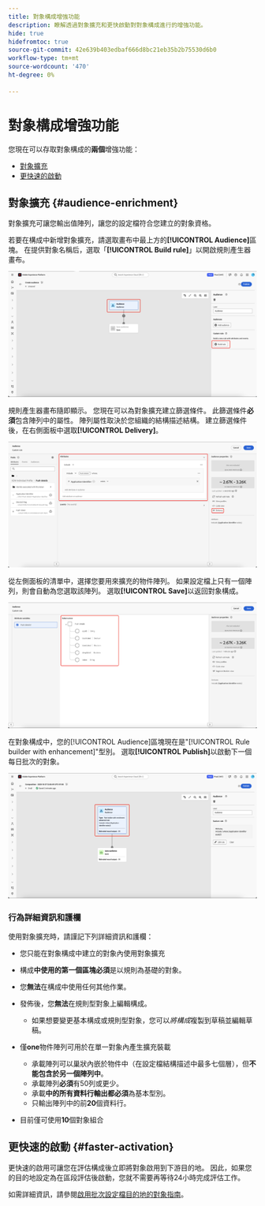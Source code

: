 ```yaml
---
title: 對象構成增強功能
description: 瞭解透過對象擴充和更快啟動對對象構成進行的增強功能。
hide: true
hidefromtoc: true
source-git-commit: 42e639b403edbaf666d8bc21eb35b2b75530d6b0
workflow-type: tm+mt
source-wordcount: '470'
ht-degree: 0%

---
```



# 對象構成增強功能

您現在可以存取對象構成的&#x200B;**兩個**&#x200B;增強功能：

- [對象擴充](#audience-enrichment)
- [更快速的啟動](#faster-activation)

## 對象擴充 {#audience-enrichment}

對象擴充可讓您輸出值陣列，讓您的設定檔符合您建立的對象資格。

若要在構成中新增對象擴充，請選取畫布中最上方的&#x200B;**[!UICONTROL Audience]**&#x200B;區塊。 在提供對象名稱后，選取「**[!UICONTROL Build rule]**」以開啟規則產生器畫布。

![已醒目提示「對象」區塊以及「建置規則」按鈕。](/help/segmentation/images/ui/composition-enhancements/select-build-rule.png)

規則產生器畫布隨即顯示。 您現在可以為對象擴充建立篩選條件。 此篩選條件&#x200B;**必須**&#x200B;包含陣列中的屬性。 陣列屬性取決於您組織的結構描述結構。 建立篩選條件後，在右側面板中選取&#x200B;**[!UICONTROL Delivery]**。

![規則產生器畫布顯示可以擴充對象的範例。 傳遞按鈕也會反白顯示。](/help/segmentation/images/ui/composition-enhancements/view-delivery.png)

從左側面板的清單中，選擇您要用來擴充的物件陣列。 如果設定檔上只有一個陣列，則會自動為您選取該陣列。 選取&#x200B;**[!UICONTROL Save]**&#x200B;以返回對象構成。

<!-- , as well as the fields you want to be used in the enrichment. -->

![顯示擴充樹狀結構的結構樹狀結構。](/help/segmentation/images/ui/composition-enhancements/view-schema-tree.png)

在對象構成中，您的[!UICONTROL Audience]區塊現在是&quot;[!UICONTROL Rule builder with enhancement]&quot;型別。 選取&#x200B;**[!UICONTROL Publish]**&#x200B;以啟動下一個每日批次的對象。

![已強調顯示「對象」區塊，顯示已新增擴充的對象。](/help/segmentation/images/ui/composition-enhancements/rule-builder-with-enrichment.png)

### 行為詳細資訊和護欄

使用對象擴充時，請謹記下列詳細資訊和護欄：

- 您只能在對象構成中建立的對象內使用對象擴充
- 構成&#x200B;**中使用的第一個區塊必須**&#x200B;是以規則為基礎的對象。
- 您&#x200B;**無法**&#x200B;在構成中使用任何其他作業。
- 發佈後，您&#x200B;**無法**&#x200B;在規則型對象上編輯構成。

   - 如果想要變更基本構成或規則型對象，您可以&#x200B;*將構成*&#x200B;複製到草稿並編輯草稿。

- 僅&#x200B;**one**&#x200B;物件陣列可用於在單一對象內產生擴充裝載

   - 承載陣列可以巢狀內嵌於物件中（在設定檔結構描述中最多七個層），但&#x200B;**不能包含於另一個陣列中**。
   - 承載陣列&#x200B;**必須**&#x200B;有50列或更少。
   - 承載&#x200B;**中的所有資料行輸出都必須**&#x200B;為基本型別。
   - 只輸出陣列中的前&#x200B;**20**&#x200B;個資料行。

- 目前僅可使用&#x200B;**10**&#x200B;個對象組合

## 更快速的啟動 {#faster-activation}

更快速的啟用可讓您在評估構成後立即將對象啟用到下游目的地。 因此，如果您的目的地設定為在區段評估後啟動，您就不需要再等待24小時完成評估工作。

如需詳細資訊，請參閱[啟用批次設定檔目的地的對象指南](/help/destinations/ui/activate-batch-profile-destinations.md#export-full-files)。
